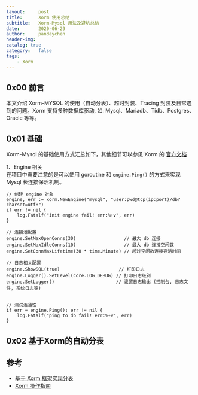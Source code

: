 ```yaml
---
layout:     post
title:      Xorm 使用总结
subtitle:   Xorm-Mysql 用法及避坑总结
date:       2020-06-29
author:     pandaychen
header-img:
catalog: true
category:   false
tags:
    - Xorm
---
```


##  0x00    前言
本文介绍 Xorm-MYSQL 的使用（自动分表）、超时封装、Tracing 封装及日常遇到的问题。Xorm 支持多种数据库驱动, 如: Mysql、Mariadb、Tidb、Postgres、Oracle 等等。

##  0x01  基础
Xorm-Mysql 的基础使用方式汇总如下，其他细节可以参见 Xorm 的 [官方文档](http://gobook.io/read/gitea.com/xorm/manual-en-US/)

1、Engine 相关 <br>
在项目中需要注意的是可以使用 goroutine 和 `engine.Ping()` 的方式来实现 Mysql 长连接保活机制。
```golang
// 创建 engine 对象
engine, err := xorm.NewEngine("mysql", "user:pwd@tcp(ip:port)/db?charset=utf8")
if err != nil {
    log.Fatalf("init engine fail! err:%+v", err)
}

// 连接池配置
engine.SetMaxOpenConns(30)                  // 最大 db 连接
engine.SetMaxIdleConns(10)                  // 最大 db 连接空闲数
engine.SetConnMaxLifetime(30 * time.Minute) // 超过空闲数连接存活时间

// 日志相关配置
engine.ShowSQL(true)                      // 打印日志
engine.Logger().SetLevel(core.LOG_DEBUG) // 打印日志级别
engine.SetLogger()                       // 设置日志输出 (控制台, 日志文件, 系统日志等)


// 测试连通性
if err = engine.Ping(); err != nil {
    log.Fatalf("ping to db fail! err:%+v", err)
}
```

##  0x02    基于Xorm的自动分表

##  参考
-   [基于 Xorm 框架实现分表](https://blog.csdn.net/wyhstars/article/details/80609652)
-   [Xorm 操作指南](https://www.kancloud.cn/kancloud/xorm-manual-zh-cn)